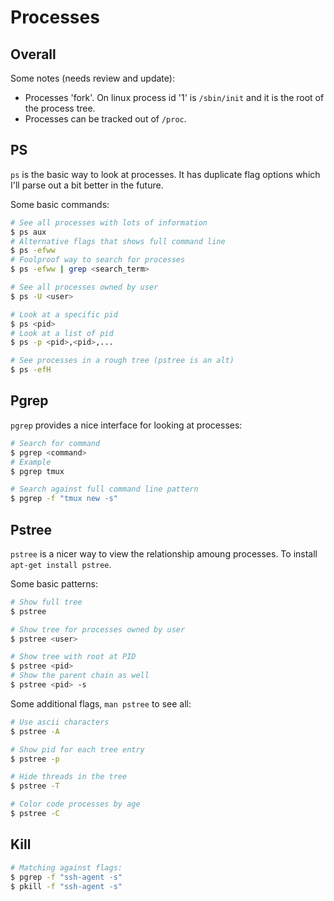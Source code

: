 # Processes


## Overall

Some notes (needs review and update):

* Processes 'fork'. On linux process id '1' is `/sbin/init` and it
  is the root of the process tree.
* Processes can be tracked out of `/proc`.

## PS

`ps` is the basic way to look at processes. It has duplicate flag options which I'll parse out a bit better in the future.

Some basic commands:

```sh
# See all processes with lots of information
$ ps aux
# Alternative flags that shows full command line
$ ps -efww
# Foolproof way to search for processes
$ ps -efww | grep <search_term>

# See all processes owned by user
$ ps -U <user>

# Look at a specific pid
$ ps <pid>
# Look at a list of pid
$ ps -p <pid>,<pid>,...

# See processes in a rough tree (pstree is an alt)
$ ps -efH
```

## Pgrep

`pgrep` provides a nice interface for looking at processes:

```sh
# Search for command
$ pgrep <command>
# Example
$ pgrep tmux

# Search against full command line pattern
$ pgrep -f "tmux new -s"
```

## Pstree

`pstree` is a nicer way to view the relationship amoung processes.
To install `apt-get install pstree`.

Some basic patterns:

```sh
# Show full tree
$ pstree

# Show tree for processes owned by user
$ pstree <user>

# Show tree with root at PID
$ pstree <pid>
# Show the parent chain as well
$ pstree <pid> -s
```

Some additional flags, `man pstree` to see all:

```sh
# Use ascii characters
$ pstree -A

# Show pid for each tree entry
$ pstree -p

# Hide threads in the tree
$ pstree -T

# Color code processes by age
$ pstree -C
```

## Kill

```sh
# Matching against flags:
$ pgrep -f "ssh-agent -s"
$ pkill -f "ssh-agent -s"

```


